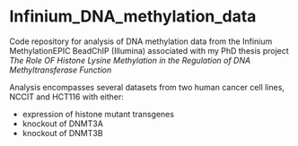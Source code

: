 # Infinium_DNA_methylation_data

Code repository for analysis of DNA methylation data from the Infinium MethylationEPIC BeadChIP (Illumina) associated with my PhD thesis project _The Role OF Histone Lysine Methylation in the Regulation of DNA Methyltransferase Function_

Analysis encompasses several datasets from two human cancer cell lines, NCCIT and HCT116 with either:
- expression of histone mutant transgenes
- knockout of DNMT3A
- knockout of DNMT3B
